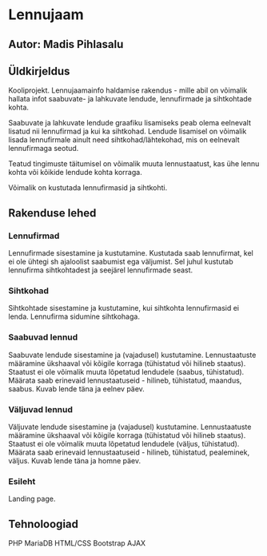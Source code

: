 # Lennujaam
## Autor: Madis Pihlasalu
## Üldkirjeldus

Kooliprojekt. Lennujaamainfo haldamise rakendus - mille abil on võimalik hallata infot saabuvate- ja lahkuvate lendude, lennufirmade ja sihtkohtade kohta. 

Saabuvate ja lahkuvate lendude graafiku lisamiseks peab olema eelnevalt lisatud nii lennufirmad ja kui ka sihtkohad. Lendude lisamisel on võimalik lisada lennufirmale ainult need sihtkohad/lähtekohad, mis on eelnevalt lennufirmaga seotud.

Teatud tingimuste täitumisel on võimalik muuta lennustaatust, kas ühe lennu kohta või kõikide lendude kohta korraga.

Võimalik on kustutada lennufirmasid ja sihtkohti.

## Rakenduse lehed
### Lennufirmad

Lennufirmade sisestamine ja kustutamine. Kustutada saab lennufirmat, kel ei ole ühtegi sh ajaloolist saabumist ega väljumist. Sel juhul kustutab lennufirma sihtkohtadest ja seejärel lennufirmade seast.

### Sihtkohad
Sihtkohtade sisestamine ja kustutamine, kui sihtkohta lennufirmasid ei lenda.
Lennufirma sidumine sihtkohaga.

### Saabuvad lennud

Saabuvate lendude sisestamine ja (vajadusel) kustutamine. Lennustaatuste määramine ükshaaval või kõigile korraga (tühistatud või hilineb staatus). Staatust ei ole võimalik muuta lõpetatud lendudele (saabus, tühistatud). Määrata saab erinevaid lennustaatuseid - hilineb, tühistatud, maandus, saabus. Kuvab lende täna ja eelnev päev.

### Väljuvad lennud

Väljuvate lendude sisestamine ja (vajadusel) kustutamine. Lennustaatuste määramine ükshaaval või kõigile korraga (tühistatud või hilineb staatus). Staatust ei ole võimalik muuta lõpetatud lendudele (väljus, tühistatud). Määrata saab erinevaid lennustaatuseid - hilineb, tühistatud, pealeminek, väljus. Kuvab lende täna ja homne päev.

### Esileht

Landing page.

## Tehnoloogiad
PHP
MariaDB
HTML/CSS
Bootstrap
AJAX
